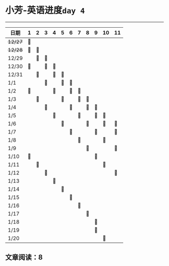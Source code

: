 # 小芳-英语进度`day 4`
---

| 日期      | 1   | 2   | 3   | 4   | 5   | 6   | 7   | 8   | 9   | 10  | 11  |
| --------- | --- | --- | --- | --- | --- | --- | --- | --- | --- | --- | --- |
| ~~12/27~~ | 🚩  |     |     |     |     |     |     |     |     |     |     |
| ~~12/28~~ | 🚩  | 🚩  |     |     |     |     |     |     |     |     |     |
| 12/29     |     | 🚩  | 🚩  |     |     |     |     |     |     |     |     |
| 12/30     | 🚩  |     | 🚩  | 🚩  |     |     |     |     |     |     |     |
| 12/31     |     | 🚩  |     | 🚩  | 🚩  |     |     |     |     |     |     |
| 1/1       |     |     | 🚩  |     | 🚩  | 🚩  |     |     |     |     |     |
| 1/2       | 🚩  |     |     | 🚩  |     | 🚩  | 🚩  |     |     |     |     |
| 1/3       |     | 🚩  |     |     | 🚩  |     | 🚩  | 🚩  |     |     |     |
| 1/4       |     |     | 🚩  |     |     | 🚩  |     | 🚩  | 🚩  |     |     |
| 1/5       |     |     |     | 🚩  |     |     | 🚩  |     | 🚩  | 🚩  |     |
| 1/6       |     |     |     |     | 🚩  |     |     | 🚩  |     | 🚩  | 🚩  |
| 1/7       |     |     |     |     |     | 🚩  |     |     | 🚩  |     | 🚩  |
| 1/8       |     |     |     |     |     |     | 🚩  |     |     | 🚩  |     |
| 1/9       |     |     |     |     |     |     |     | 🚩  |     |     | 🚩  |
| 1/10      | 🚩  |     |     |     |     |     |     |     | 🚩  |     |     |
| 1/11      |     | 🚩  |     |     |     |     |     |     |     | 🚩  |     |
| 1/12      |     |     | 🚩  |     |     |     |     |     |     |     | 🚩  |
| 1/13      |     |     |     | 🚩  |     |     |     |     |     |     |     |
| 1/14      |     |     |     |     | 🚩  |     |     |     |     |     |     |
| 1/15      |     |     |     |     |     | 🚩  |     |     |     |     |     |
| 1/16      |     |     |     |     |     |     | 🚩  |     |     |     |     |
| 1/17      |     |     |     |     |     |     |     | 🚩  |     |     |     |
| 1/18      |     |     |     |     |     |     |     |     | 🚩  |     |     |
| 1/19      |     |     |     |     |     |     |     |     | 🚩  |     |
| 1/20      |     |     |     |     |     |     |     |     |     | 🚩  |

## 文章阅读：8



